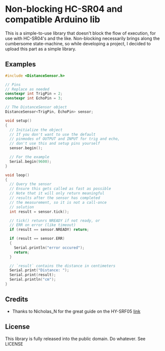 # Non-blocking HC-SR04 and compatible Arduino lib
  This is a simple-to-use library that doesn't block
the flow of execution, for use with HC-SR04's and the
like.
  Non-blocking necessarily brings along the cumbersome
state-machine, so while developing a project, I decided
to upload this part as a simple library.

## Examples

```cpp
#include <DistanceSensor.h>

// Pins
// Replace as needed
constexpr int TrigPin = 2;
constexpr int EchoPin = 3;

// The DistanceSensor object
DistanceSensor<TrigPin, EchoPin> sensor;

void setup()
{
  // Initialize the object
  // If you don't want to use the default
  // pinmodes of OUTPUT and INPUT for trig and echo,
  // don't use this and setup pins yourself
  sensor.begin();

  // For the example
  Serial.begin(9600);
}

void loop()
{
  // Query the sensor
  // Ensure this gets called as fast as possible
  // Note that it will only return meaningful
  // results after the sensor has completed
  // the measurement, so it is not a call-once
  // solution
  int result = sensor.tick();

  // tick() retunrs NREADY if not ready, or
  // ERR on error (like timeout)
  if (result == sensor.NREADY) return;

  if (result == sensor.ERR)
  {
    Serial.println("error occured");
    return;
  }

  // `result` contains the distance in centimeters
  Serial.print("Distance: ");
  Serial.print(result);
  Serial.println("cm");
}
```

## Credits
- Thanks to Nicholas_N for the great guide on the HY-SRF05 [link](https://projecthub.arduino.cc/Nicholas_N/distance-measurement-with-an-ultrasonic-sensor-hy-srf05-bf2923)

## License
This library is fully released into the public domain. Do whatever. See LICENSE
